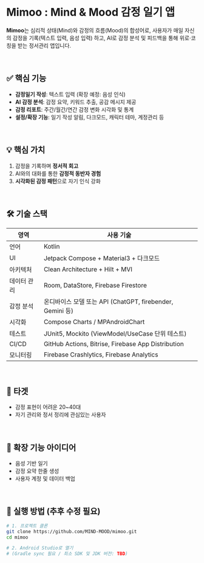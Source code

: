 </br>

# Mimoo : Mind & Mood 감정 일기 앱
**Mimoo**는 심리적 상태(Mind)와 감정의 흐름(Mood)의 합성어로, 사용자가 매일 자신의 감정을 기록(텍스트 입력, 음성 입력) 하고, AI로 감정 분석 및 피드백을 통해 위로·코칭을 받는 정서관리 앱입니다.

</br>

## ✅ 핵심 기능
- **감정일기 작성**: 텍스트 입력 (확장 예정: 음성 인식)
- **AI 감정 분석**: 감정 요약, 키워드 추출, 공감 메시지 제공
- **감정 리포트**: 주간/월간/연간 감정 변화 시각화 및 통계
- **설정/확장 기능**: 일기 작성 알림, 다크모드, 캐릭터 테마, 계정관리 등

</br>

## 💡 핵심 가치
1. 감정을 기록하며 **정서적 회고**
2. AI와의 대화를 통한 **감정적 동반자 경험**
3. **시각화된 감정 패턴**으로 자기 인식 강화

</br>

## 🛠 기술 스택
| 영역 | 사용 기술 |
|------|-----------|
| 언어 | Kotlin |
| UI | Jetpack Compose + Material3 + 다크모드 |
| 아키텍처 | Clean Architecture + Hilt + MVI |
| 데이터 관리 | Room, DataStore, Firebase Firestore |
| 감정 분석 | 온디바이스 모델 또는 API (ChatGPT, firebender, Gemini 등) |
| 시각화 | Compose Charts / MPAndroidChart |
| 테스트 | JUnit5, Mockito (ViewModel/UseCase 단위 테스트) |
| CI/CD | GitHub Actions, Bitrise, Firebase App Distribution |
| 모니터링 | Firebase Crashlytics, Firebase Analytics |

</br>

## 🎯 타겟
- 감정 표현이 어려운 20~40대  
- 자기 관리와 정서 정리에 관심있는 사용자

</br>

## 🧪 확장 기능 아이디어
- 음성 기반 일기
- 감정 요약 한줄 생성
- 사용자 계정 및 데이터 백업

</br>

## 🚀 실행 방법 (추후 수정 필요)

```bash
# 1. 프로젝트 클론
git clone https://github.com/MIND-MOOD/mimoo.git
cd mimoo

# 2. Android Studio로 열기
# (Gradle sync 필요 / 최소 SDK 및 JDK 버전: TBD)
